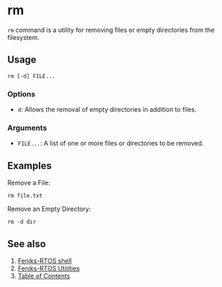 # rm

`rm` command is a utility for removing files or empty directories from the filesystem.

## Usage

```console
rm [-d] FILE...
```

### Options

- `d`: Allows the removal of empty directories in addition to files.

### Arguments

- `FILE...`: A list of one or more files or directories to be removed.

## Examples

Remove a File:

```console
rm file.txt
```

Remove an Empty Directory:

```console
rm -d dir
```

## See also

1. [Feniks-RTOS shell](../index.md)
2. [Feniks-RTOS Utilities](../../index.md)
3. [Table of Contents](../../../index.md)

